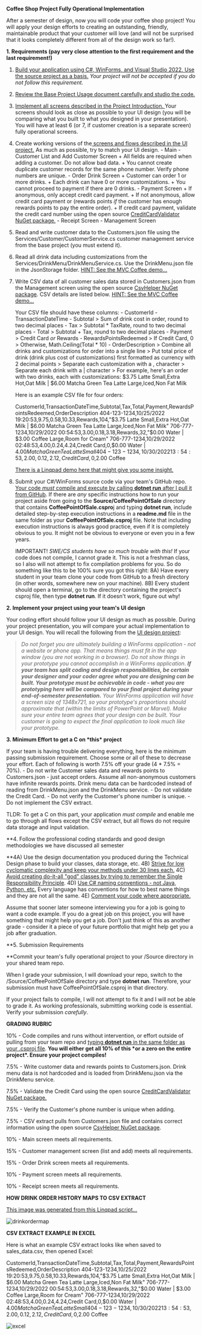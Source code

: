 **Coffee Shop Project Fully Operational Implementation**

After a semester of design, now you will code your coffee shop project! You will apply your design efforts to creating an outstanding, friendly, maintainable product that your customer will love (and will not be surprised that it looks completely different from all of the design work so far!).

**1. Requirements (pay very close attention to the first requirement and the last requirement!)**

1. [Build your application using C#, WinForms, and Visual Studio 2022. Use the source project as a basis.](https://github.com/jeff-adkisson/swe_3313_fall_2022/tree/main/Source)
   *Your project will not be accepted if you do not follow this requirement.*
   

2. [Review the Base Project Usage document carefully and studio the code.](https://github.com/jeff-adkisson/swe_3313_fall_2022/tree/main/Documentation/0_GettingStarted)

   

3. [Implement all screens described in the Project Introduction. ]()Your screens should look as close as possible to your UI design (you will be comparing what you built to what you designed in your presentation). You will have at least 6 (or 7, if customer creation is a separate screen) fully operational screens.

   

4. Create working versions of the[ screens and flows described in the UI project.]() As much as possible, try to match your UI design.
   \- Main
   \- Customer List and Add Customer Screen
    \+ All fields are required when adding a customer. Do not allow bad data.
    \+ You cannot create duplicate customer records for the same phone number. Verify phone numbers are unique.
   \- Order Drink Screen
    \+ Customer can order 1 or more drinks.
    \+ Each drink can have 0 or more customizations.
    \+ You cannot proceed to payment if there are 0 drinks.
   \- Payment Screen
    \+ If anonymous, only accept credit card payment.
    \+ If not anonymous, allow credit card payment or (rewards points *if* the customer has enough rewards points to pay the entire order).
    \+ If credit card payment, validate the credit card number using the open source [CreditCardValidator NuGet package.](https://github.com/gustavofrizzo/CreditCardValidator)
   \- Receipt Screen
   \- Management Screen

   

5. Read and write customer data to the Customers.json file using the Services/Customer/CustomerService.cs customer management service from the base project (you must extend it).

   

6. Read all drink data including customizations from the Services/DrinkMenu/DrinkMenuService.cs. Use the DrinkMenu.json file in the JsonStorage folder. [HINT: See the MVC Coffee demo...](https://github.com/jeff-adkisson/swe_3313_fall_2022/tree/main/LectureDemos/Mvc_Coffee/Services)

   

7. Write CSV data of all customer sales data stored in Customers.json from the Management screen using the open source [CsvHelper NuGet package](https://joshclose.github.io/CsvHelper/getting-started/). CSV details are listed below. [HINT: See the MVC Coffee demo...](https://github.com/jeff-adkisson/swe_3313_fall_2022/tree/main/LectureDemos/Mvc_Coffee/Services)

   Your CSV file should have these columns:
   \- CustomerId
   \- TransactionDateTime
   \- Subtotal
     \> Sum of drink cost in order, round to two decimal places
   \- Tax
     \> Subtotal * TaxRate, round to two decimal places
   \- Total
     \> Subtotal + Tax, round to two decimal places
   \- Payment
     \> Credit Card *or* Rewards
   \- RewardsPointsRedeemed
     \> If Credit Card, 0
     \> Otherwise, Math.Ceiling(Total * 10)
   \- OrderDescription
     \> Combine all drinks and customizations for order into a single line
     \> Put total price of drink (drink plus cost of customizations) first formatted as currency with 2 decimal points
     \> Separate each customization with a , character
     \> Separate each drink with a | character
     \> For example, here's an order with two drinks, each with customizations: $3.75 Latte Small,Extra Hot,Oat Milk | $6.00 Matcha Green Tea Latte Large,Iced,Non Fat Milk

   Here is an example CSV file for four orders:

   CustomerId,TransactionDateTime,Subtotal,Tax,Total,Payment,RewardsPointsRedeemed,OrderDescription
   404-123-1234,10/25/2022 19:20:53,9.75,0.58,10.33,Rewards,104,"$3.75 Latte Small,Extra Hot,Oat Milk | $6.00 Matcha Green Tea Latte Large,Iced,Non Fat Milk"
   706-777-1234,10/29/2022 00:54:53,3.00,0.18,3.18,Rewards,32,"$0.00 Water | $3.00 Coffee Large,Room for Cream"
   706-777-1234,10/29/2022 02:48:53,4.00,0.24,4.24,Credit Card,0,$0.00 Water | $4.00 Matcha Green Tea Latte Small
   404-123-1234,10/30/2022 13:54:53,2.00,0.12,2.12,Credit Card,0,$2.00 Coffee 

   [There is a Linqpad demo here that might give you some insight.](https://github.com/jeff-adkisson/swe_3313_fall_2022/tree/main/LectureDemos/CSV_Demo_Linqpad)

   

8. Submit your C#/WinForms source code via your team's GitHub repo. [Your code *must* compile and execute by calling **dotnet run** after I pull it from GitHub](https://learn.microsoft.com/en-us/dotnet/core/tools/dotnet-run). If there are *any* specific instructions how to run your project aside from going to the **Source/CoffeePointOfSale** directory that contains **CoffeePointOfSale.cspro**j and typing **dotnet run**, include detailed step-by-step execution instructions in a **readme.md** file in the same folder as your **CoffeePointOfSale.csproj** file. Note that including execution instructions is always good practice, even if it is completely obvious to you. It might not be obvious to everyone or even you in a few years.

   IMPORTANT! *SWE/CS students have so much trouble with this!* If your code does not compile, I cannot grade it. This is not a freshman class, so I also will not attempt to fix compilation problems for you. So do something like this to be 100% sure you got this right:
   8A) Have every student in your team clone your code from GitHub to a fresh directory (in other words, somewhere new on your machine).
   8B) Every student should open a terminal, go to the directory containing the project's csproj file, then type **dotnet run**. If it doesn't work, figure out why!

**2. Implement your project using your team's UI design**

Your coding effort should follow your UI design as much as possible. During your project presentation, you will compare your actual implementation to your UI design. You will recall the following from the [UI design project]():

> *Do not forget you are ultimately building a WinForms application - not a website or phone app. That means things must fit in the app window (you are not working in a browser). Do not show things in your prototype you cannot accomplish in a WinForms application. **If your team has split coding and design responsibilities, be certain your designer and your coder agree what you are designing can be built. Your prototype must be achievable in code - what you are prototyping here will be compared to your final project during your end-of-semester presentation.** Your WinForms application will have a screen size of 1348x721, so your prototype's proportions should approximate that (within the limits of PowerPoint or Marvel). Make sure your entire team agrees that your design can be built. Your customer is going to expect the final application to look much like your prototype.*

**3. Minimum Effort to get a C on \*this\* project**

If your team is having trouble delivering everything, here is the minimum passing submission requirement. Choose some or all of these to decrease your effort. Each of following is worth 7.5% off your grade (4 * 7.5% = 70%).
\- Do not write Customer sales data and rewards points to Customers.json - just accept orders. Assume all non-anonymous customers have infinite rewards points. Drink menu data can be hardcoded instead of reading from DrinkMenu.json and the DrinkMenu service.
\- Do not validate the Credit Card.
\- Do not verify the Customer's phone number is unique.
\- Do not implement the CSV extract.

TLDR: To get a C on this part, your application *must compile* and enable me to go through all flows except the CSV extract, but all flows do not require data storage and input validation.

**4. Follow the professional coding standards and good design methodologies we have discussed all semester

**4A) Use the design documentation you produced during the Technical Design phase to build your classes, data storage, etc.
4B) [Strive for low cyclomatic complexity and keep your methods under 30 lines each.](https://medium.com/@brooknovak/reducing-cyclomatic-complexity-in-your-code-bb132d1665a2)
4C) [Avoid creating do-it-all "god" classes by trying to remember the Single Responsibility Principle](https://medium.com/@carlos.ariel.mamani/the-god-object-or-god-class-anti-pattern-bfb8c15eb513).
4D) [Use C# naming conventions - not Java, Python, etc.](https://learn.microsoft.com/en-us/dotnet/csharp/fundamentals/coding-style/coding-conventions) Every language has conventions for how to best name things and they are not all the same.
4E) [Comment your code where appropriate.](https://blog.submain.com/c-comments-complete-guide/)

Assume that sooner later someone interviewing you for a job is going to want a code example. If you do a great job on this project, you will have something that might help you get a job. Don't just think of this as another grade - consider it a piece of your future portfolio that might help get you a job after graduation.

**5. Submission Requirements

**Commit your team's fully operational project to your /Source directory in your shared team repo.

When I grade your submission, I will download your repo, switch to the /Source/CoffeePointOfSale directory and type **dotnet run**. Therefore, your submission must have CoffeePointOfSale.csproj in that directory.

If your project fails to compile, I will not attempt to fix it and I will not be able to grade it. As working professionals, submitting working code is essential. Verify your submission *carefully*.

**GRADING RUBRIC**

10% - Code compiles and runs without intervention, or effort outside of pulling from your team repo and [typing **dotnet run** in the same folder as your .csproj file](https://learn.microsoft.com/en-us/dotnet/core/tools/dotnet-run). **You will either get all 10% of this \*or a zero on the entire project\*. Ensure your project compiles!**

7.5% - Write customer data and rewards points to Customers.json. Drink menu data is not hardcoded and is loaded from DrinkMenu.json via the DrinkMenu service.

7.5% - Validate the Credit Card using the open source [CreditCardValidator NuGet package.](https://github.com/gustavofrizzo/CreditCardValidator)

7.5% - Verify the Customer's phone number is unique when adding.

7.5% - CSV extract pulls from Customers.json file and contains correct information using the open source [CsvHelper NuGet package](https://joshclose.github.io/CsvHelper/getting-started/).

10% - Main screen meets all requirements.

15% - Customer management screen (list and add) meets all requirements.

15% - Order Drink screen meets all requirements.

10% - Payment screen meets all requirements.

10% - Receipt screen meets all requirements.

**HOW DRINK ORDER HISTORY MAPS TO CSV EXTRACT**

[This image was generated from this Linqpad script...](https://github.com/jeff-adkisson/swe_3313_fall_2022/tree/main/LectureDemos/CSV_Demo_Linqpad)

![drinkordermap](drinkordermap.jpg)

**CSV EXTRACT EXAMPLE IN EXCEL**

Here is what an example CSV extract looks like when saved to sales_data.csv, then opened Excel:

CustomerId,TransactionDateTime,Subtotal,Tax,Total,Payment,RewardsPointsRedeemed,OrderDescription
404-123-1234,10/25/2022 19:20:53,9.75,0.58,10.33,Rewards,104,"$3.75 Latte Small,Extra Hot,Oat Milk | $6.00 Matcha Green Tea Latte Large,Iced,Non Fat Milk"
706-777-1234,10/29/2022 00:54:53,3.00,0.18,3.18,Rewards,32,"$0.00 Water | $3.00 Coffee Large,Room for Cream"
706-777-1234,10/29/2022 02:48:53,4.00,0.24,4.24,Credit Card,0,$0.00 Water | $4.00 Matcha Green Tea Latte Small
404-123-1234,10/30/2022 13:54:53,2.00,0.12,2.12,Credit Card,0,$2.00 Coffee 

![excel](excel.png)

